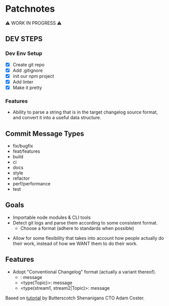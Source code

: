 # Patchnotes

⚠️ WORK IN PROGRESS ⚠️

## DEV STEPS

### Dev Env Setup

- [x] Create git repo
- [x] Add .gitignore
- [x] init our npm project
- [x] Add linter
- [x] Make it pretty

### Features

- Ability to parse a string that is in the target changelog source format, and convert it into a useful data structure.

## Commit Message Types

- fix/bugfix
- feat/features
- build
- ci
- docs
- style
- refactor
- perf/performance
- test

## Goals

- Importable node modules & CLI tools
- Detect git logs and parse them according to some consistent format.
  - Choose a format (adhere to standards when possible)

* Allow for some flexibility that takes into account how people actually do their work, instead of how we WANT them to do their work.

## Features

- Adopt "Conventional Changelog" format (actually a variant thereof).
  - <type>: message
  - <type(Topic)>: message
  * <type(stream1, stream2|Topic)>: message

Based on [tutorial](https://youtu.be/OMCAAcfWLD4) by Butterscotch Shenanigans CTO Adam Coster.
